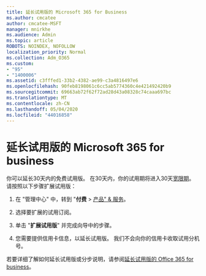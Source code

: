 ```yaml
---
title: 延长试用版的 Microsoft 365 for Business
ms.author: cmcatee
author: cmcatee-MSFT
manager: mnirkhe
ms.audience: Admin
ms.topic: article
ROBOTS: NOINDEX, NOFOLLOW
localization_priority: Normal
ms.collection: Adm_O365
ms.custom:
- "95"
- "1400006"
ms.assetid: c3fffed1-33b2-4382-ae99-c3a4816497e6
ms.openlocfilehash: 90feb8198061c6cc5ab5774360c4e421492420b9
ms.sourcegitcommit: 69663ab72f62f72ad28d43a08328c74caaa697bc
ms.translationtype: MT
ms.contentlocale: zh-CN
ms.lasthandoff: 05/04/2020
ms.locfileid: "44016858"
---
```

# <a name="extend-your-trial-for-microsoft-365-for-business"></a>延长试用版的 Microsoft 365 for business

你可以延长30天内的免费试用版。 在30天内，你的试用期将进入30天[宽限期](https://docs.microsoft.com/alchemyinsights/grace-period-for-microsoft-365-free-trial)。 请按照以下步骤扩展试用版：
  
1. 在 "管理中心" 中，转到 "**付费** \> [产品" & 服务](https://portal.office.com/adminportal/home#/subscriptions)。

2. 选择要扩展的试用订阅。

3. 单击 "**扩展试用版**" 并完成向导中的步骤。

4. 您需要提供信用卡信息，以延长试用版。 我们不会向你的信用卡收取试用分机号。

若要详细了解如何延长试用版或分步说明，请参阅[延长试用版的 Office 365 for business](https://docs.microsoft.com/microsoft-365/commerce/extend-your-trial)。
